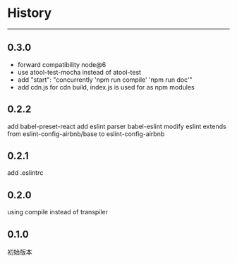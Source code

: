 # History

---

## 0.3.0

- forward compatibility node@6
- use atool-test-mocha instead of atool-test
- add "start": "concurrently 'npm run compile' 'npm run doc'"
- add cdn.js for cdn build, index.js is used for as npm modules

## 0.2.2

add babel-preset-react
add eslint parser babel-eslint
modify eslint extends from eslint-config-airbnb/base to eslint-config-airbnb


## 0.2.1

add .eslintrc

## 0.2.0

using compile instead of transpiler

## 0.1.0

初始版本

